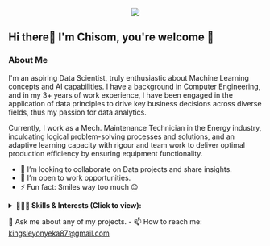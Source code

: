 <p align="center">
  <a href="https://www.linkedin.com/in/chisom-onyeka" target="_blank"><img src="https://img.shields.io/badge/Linkedin-Connect%20With%20Chisom-blue?logo=linkedin" /></a>
</p>

## Hi there👋 I'm Chisom, you're welcome 🤗

### About Me

I'm an aspiring Data Scientist, truly enthusiastic about Machine Learning concepts and AI capabilities.
I have a background in Computer Engineering, and in my 3+ years of work experience, I have been engaged in the application of data principles to drive key business decisions across diverse fields, thus my passion for data analytics.

Currently, I work as a Mech. Maintenance Technician in the Energy industry, inculcating logical problem-solving processes and solutions, and an adaptive learning capacity with rigour and team work to deliver optimal production efficiency by ensuring equipment functionality. 


- 👯 I’m looking to collaborate on Data projects and share insights.
- 🔭 I’m open to work opportunities.
- ⚡ Fun fact: Smiles way too much 😊

<details>
<summary><b> 🙋🏽‍♂ Skills & Interests (Click to view): </b></summary>
  <p> 🥼 I'm equipping myself with Data Analytics' tools and applications
  
  - **Programming Technologies:** SQL, Python

  - **Business Intelligence Tools:** MS Excel, Tableau, PowerBI
</p>
 </details>

💬 Ask me about any of my projects.
    - 📫 How to reach me: kingsleyonyeka87@gmail.com
 
